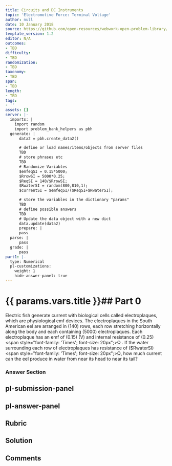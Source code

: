 ```yaml
---
title: Circuits and DC Instruments
topic: 'Electromotive Force: Terminal Voltage'
author: null
date: 10 January 2018
source: https://github.com/open-resources/webwork-open-problem-library/tree/master/Contrib/BrockPhysics/College_Physics_Urone/21.Circuits_and_DC_Instruments/21-02.Electromotive_Force_Terminal_Voltage/NU_U17_21_02_014.pg
template_version: 1.2
editor: N/A
outcomes:
- TBD
difficulty:
- TBD
randomization:
- TBD
taxonomy:
- TBD
span:
- TBD
length:
- TBD
tags:
- ''
assets: []
server: |-
  imports: |
    import random
    import problem_bank_helpers as pbh
  generate: |
      data2 = pbh.create_data2()

      # define or load names/items/objects from server files
      TBD
      # store phrases etc
      TBD
      # Randomize Variables
      $emfeqSI = 0.15*5000;
      $RrowSI = 5000*0.25;
      $ReqSI = 140/$RrowSI;
      $RwaterSI = random(800,810,1);
      $currentSI = $emfeqSI/($ReqSI+$RwaterSI);

      # store the variables in the dictionary "params"
      TBD
      # define possible answers
      TBD
      # Update the data object with a new dict
      data.update(data2)
      prepare: |
      pass
  parse: |
      pass
  grade: |
      pass
part1: |-
  type: Numerical
  pl-customizations:
    weight: 1
    hide-answer-panel: true
---
```


# {{ params.vars.title }}## Part 0 
Electric fish generate current with biological cells called electroplaques, which are physiological emf devices. The electroplaques in the South American eel are arranged in (140) rows, each row stretching horizontally along the body and each containing (5000) electroplaques. Each electroplaque has an emf of (0.15) (V) and internal resistance of (0.25) <span style="font-family: 'Times'; font-size: 20px";>&Omega;</span> . If the water surrounding each row of electroplaques has resistance of ($RwaterSI) <span style="font-family: 'Times'; font-size: 20px";>&Omega;</span>, how much current can the eel produce in water from near its head to near its tail? 


### Answer Section 


## pl-submission-panel 


## pl-answer-panel 


## Rubric 


## Solution 


## Comments 


